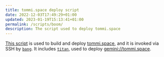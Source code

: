 ```yaml
---
title: tommi.space deploy script
date: 2022-12-03T17:49:29+01:00
updated: 2023-01-19T15:13:41+01:00
permalink: /scripts/boom/
description: The script used to deploy tommi.space
---
```

[This script](https://gitmi.dev/tommi/scripts/src/branch/main/boom/boom.sh 'boom.sh source code on giTMI') is used to build and deploy [tommi.space](https://tommi.space 'tommi.space. Yes, this very website'), and it is invoked via SSH by [`bang`](../bang 'local script to invoke remote “boom” command'). It includes [`titan`](../titan 'the script to build tommi.space on Gemini'), used to deploy <gemini://tommi.space>.